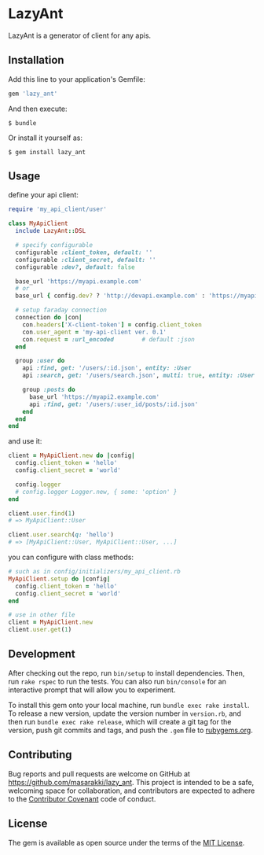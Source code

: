 # LazyAnt

LazyAnt is a generator of client for any apis.

## Installation

Add this line to your application's Gemfile:

```ruby
gem 'lazy_ant'
```

And then execute:

    $ bundle

Or install it yourself as:

    $ gem install lazy_ant

## Usage

define your api client:

```ruby
require 'my_api_client/user'

class MyApiClient
  include LazyAnt::DSL

  # specify configurable
  configurable :client_token, default: ''
  configurable :client_secret, default: ''
  configurable :dev?, default: false

  base_url 'https://myapi.example.com'
  # or
  base_url { config.dev? ? 'http://devapi.example.com' : 'https://myapi.example.com' }

  # setup faraday connection
  connection do |con|
    con.headers['X-client-token'] = config.client_token
    con.user_agent = 'my-api-client ver. 0.1'
    con.request = :url_encoded        # default :json
  end

  group :user do
    api :find, get: '/users/:id.json', entity: :User
    api :search, get: '/users/search.json', multi: true, entity: :User

    group :posts do
      base_url 'https://myapi2.example.com'
      api :find, get: '/users/:user_id/posts/:id.json'
    end
  end
end
```

and use it:

```ruby
client = MyApiClient.new do |config|
  config.client_token = 'hello'
  config.client_secret = 'world'

  config.logger
  # config.logger Logger.new, { some: 'option' }
end

client.user.find(1)
# => MyApiClient::User

client.user.search(q: 'hello')
# => [MyApiClient::User, MyApiClient::User, ...]
```

you can configure with class methods:

```ruby
# such as in config/initializers/my_api_client.rb
MyApiClient.setup do |config|
  config.client_token = 'hello'
  config.client_secret = 'world'
end

# use in other file
client = MyApiClient.new
client.user.get(1)
```


## Development

After checking out the repo, run `bin/setup` to install dependencies. Then, run `rake rspec` to run the tests. You can also run `bin/console` for an interactive prompt that will allow you to experiment.

To install this gem onto your local machine, run `bundle exec rake install`. To release a new version, update the version number in `version.rb`, and then run `bundle exec rake release`, which will create a git tag for the version, push git commits and tags, and push the `.gem` file to [rubygems.org](https://rubygems.org).

## Contributing

Bug reports and pull requests are welcome on GitHub at https://github.com/masarakki/lazy_ant. This project is intended to be a safe, welcoming space for collaboration, and contributors are expected to adhere to the [Contributor Covenant](contributor-covenant.org) code of conduct.


## License

The gem is available as open source under the terms of the [MIT License](http://opensource.org/licenses/MIT).
